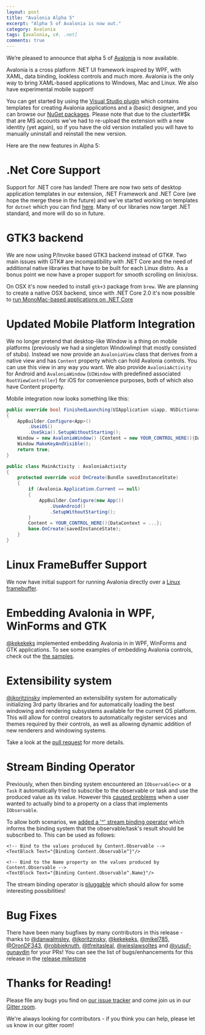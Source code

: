 ```yaml
---
layout: post
title: "Avalonia Alpha 5"
excerpt: "Alpha 5 of Avalonia is now out."
category: Avalonia
tags: [avalonia, c#, .net]
comments: true
---
```


We’re pleased to announce that alpha 5 of [Avalonia](https://github.com/AvaloniaUI/Avalonia) is now available.

Avalonia is a cross platform .NET UI framework inspired by WPF, with XAML, data binding, lookless controls and much more. Avalonia is the only way to bring XAML-based applications to Windows, Mac and Linux. We also have experimental mobile support!

You can get started by using the [Visual Studio plugin](https://visualstudiogallery.msdn.microsoft.com/b2203c92-2110-415b-b935-fcc01cf354f8?) which contains templates for creating Avalonia applications and a (basic) designer, and you can browse our [NuGet packages](https://www.nuget.org/packages?q=Tags%3A%22Avalonia%22). Please note that due to the clusterf#$k that are MS accounts we've had to re-upload the extension with a new identity (yet again), so if you have the old version installed you will have to manually uninstall and reinstall the new version.

Here are the new features in Alpha 5:

# .Net Core Support

Support for .NET core has landed! There are now two sets of desktop application templates in our extension, .NET Framework and .NET Core (we hope the merge these in the future) and we've started working on templates for `dotnet` which you can find [here](https://github.com/AvaloniaUI/avalonia-dotnet-templates). Many of our libraries now target .NET standard, and more will do so in future.

# GTK3 backend

We are now using P/Invoke based GTK3 backend instead of GTK#. Two main issues with GTK# are incompatibility with .NET Core and the need of additional native libraries that have to be built for each Linux distro. As a bonus point we now have a proper support for smooth scrolling on linix/osx.

On OSX it's now needed to install `gtk+3` package from `brew`. We are planning to create a native OSX backend, since with .NET Core 2.0 it's now possible to [run MonoMac-based applications on .NET Core](https://www.youtube.com/watch?v=edgosMqgcBc)


# Updated Mobile Platform Integration

We no longer pretend that desktop-like Window is a thing on mobile platforms (previously we had a singleton WindowImpl that mostly consisted of stubs). Instead we now provide an `AvaloniaView` class that derives from a native view and has `Content` property which can hold Avalonia controls. You can use this view in any way you want. We also provide `AvaloniaActivity` for Android and `AvaloniaWindow` (`UIWindow` with predefined associated `RootViewController`) for iOS for convenience purposes, both of which also have Content property.

Mobile integration now looks something like this:

```c#
public override bool FinishedLaunching(UIApplication uiapp, NSDictionary options)
{
	AppBuilder.Configure<App>()
		.UseiOS()
		.UseSkia().SetupWithoutStarting();
	Window = new AvaloniaWindow() {Content = new YOUR_CONTROL_HERE(){DataContext = ...}};
	Window.MakeKeyAndVisible();
	return true;
}
```
```c#
public class MainActivity : AvaloniaActivity
{
    protected override void OnCreate(Bundle savedInstanceState)
    {
        if (Avalonia.Application.Current == null)           
        {
            AppBuilder.Configure(new App())
                .UseAndroid()
                .SetupWithoutStarting();
        }
        Content = YOUR_CONTROL_HERE(){DataContext = ...};
        base.OnCreate(savedInstanceState);
    }
}
```
# Linux FrameBuffer Support

We now have initial support for running Avalonia directly over a [Linux framebuffer](https://github.com/AvaloniaUI/Avalonia/tree/master/src/Linux/Avalonia.LinuxFramebuffer).

# Embedding Avalonia in WPF, WinForms and GTK

[@kekekeks](https://github.com/kekekeks) implemented embedding Avalonia in in WPF, WinForms and GTK applications. To see some examples of embedding Avalonia controls, check out the [the samples]().

# Extensibility system

[@jkoritzinsky](https://github.com/jkoritzinsky) implemented an extensibility system for automatically initializing 3rd party libraries and for automatically loading the best windowing and rendering subsystems available for the current OS platform. This will allow for control creators to automatically register services and themes required by their controls, as well as allowing dynamic addition of new renderers and windowing systems.

Take a look at the [pull request](https://github.com/AvaloniaUI/Avalonia/pull/707) for more details.

# Stream Binding Operator

Previously, when then binding system encountered an `IObservable<>` or a `Task` it automatically tried to subscribe to the observable or task and use the produced value as its value. However this [caused problems](https://github.com/AvaloniaUI/Avalonia/issues/711) when a user wanted to  actually bind to a property on a class that implements `IObservable`.

To allow both scenarios, we [added a '^' stream binding operator](https://github.com/AvaloniaUI/Avalonia/pull/764) which informs the binding system that the observable/task's result should be subscribed to. This can be used as follows:

```
<!-- Bind to the values produced by Content.Observable -->
<TextBlock Text="{Binding Content.Observable^}"/>

<!-- Bind to the Name property on the values produced by Content.Observable -->
<TextBlock Text="{Binding Content.Observable^.Name}"/>
```

The stream binding operator is [pluggable](https://github.com/AvaloniaUI/Avalonia/blob/master/src/Markup/Avalonia.Markup/Data/ExpressionObserver.cs#L47) which should allow for some interesting possibilities!

# Bug Fixes

There have been many bugfixes by many contributors in this release - thanks to [@danwalmsley](https://github.com/danwalmsley), [@jkoritzinsky](https://github.com/jkoritzinsky), [@kekekeks](https://github.com/kekekeks), [@mikel785](https://github.com/mikel785), [@OronDF343](https://github.com/OronDF343), [@robbieknuth](https://github.com/robbieknuth), [@tfreitasleal](https://github.com/tfreitasleal), [@wieslawsoltes](https://github.com/wieslawsoltes) and [@yusuf-gunaydin](https://github.com/yusuf-gunaydin) for your PRs! You can see the list of bugs/enhancements for this release in the [release milestone](https://github.com/AvaloniaUI/Avalonia/milestone/7?closed=1)

# Thanks for Reading!

Please file any bugs you find on [our issue tracker](https://github.com/AvaloniaUI/Avalonia/issues) and come join us in our
[Gitter room](https://gitter.im/AvaloniaUI/Avalonia).

We're always looking for contributors - if you think you can help, please let us know in our gitter room!
